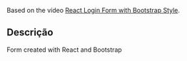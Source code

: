 Based on the vídeo [React Login Form with Bootstrap Style](https://www.youtube.com/watch?v=XHPL-rX9m-Q).

## Descrição

Form created with React and Bootstrap
